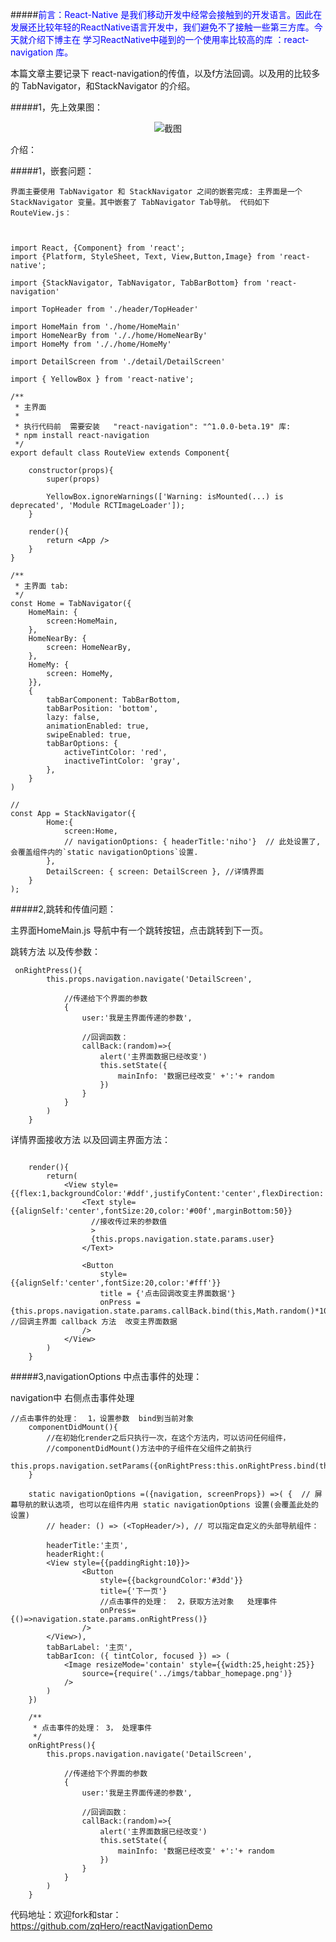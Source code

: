 

#####<font color='#00f'>前言：React-Native 是我们移动开发中经常会接触到的开发语言。因此在发展还比较年轻的ReactNative语言开发中，我们避免不了接触一些第三方库。今天就介绍下博主在 学习ReactNative中碰到的一个使用率比较高的库 ：react-navigation 库。
</font>

本篇文章主要记录下 react-navigation的传值，以及f方法回调。以及用的比较多的 TabNavigator，和StackNavigator 的介绍。

#####1，先上效果图：

<div align='center'>
	
![截图](https://raw.githubusercontent.com/zqHero/reactNavigationDemo/master/screenShot/asd.gif) 
</div>

</p>
介绍：

#####1，嵌套问题：

	界面主要使用 TabNavigator 和 StackNavigator 之间的嵌套完成: 主界面是一个 StackNavigator 变量。其中嵌套了 TabNavigator Tab导航。 代码如下 RouteView.js：
```


import React, {Component} from 'react';
import {Platform, StyleSheet, Text, View,Button,Image} from 'react-native';

import {StackNavigator, TabNavigator, TabBarBottom} from 'react-navigation'

import TopHeader from './header/TopHeader'

import HomeMain from './home/HomeMain'
import HomeNearBy from '././home/HomeNearBy'
import HomeMy from '././home/HomeMy'

import DetailScreen from './detail/DetailScreen'

import { YellowBox } from 'react-native';

/**
 * 主界面  
 * 
 * 执行代码前  需要安装   "react-navigation": "^1.0.0-beta.19" 库: 
 * npm install react-navigation
 */
export default class RouteView extends Component{
    
    constructor(props){
        super(props)

        YellowBox.ignoreWarnings(['Warning: isMounted(...) is deprecated', 'Module RCTImageLoader']);
    }

    render(){
        return <App />
    }  
}

/**
 * 主界面 tab:
 */
const Home = TabNavigator({
    HomeMain: {
        screen:HomeMain,
    },
    HomeNearBy: {
        screen: HomeNearBy,
    },
    HomeMy: {
        screen: HomeMy,
    }},
    {
        tabBarComponent: TabBarBottom,
        tabBarPosition: 'bottom',
        lazy: false,
        animationEnabled: true,
        swipeEnabled: true,
        tabBarOptions: {
            activeTintColor: 'red',
            inactiveTintColor: 'gray',
        },
    }
)

//
const App = StackNavigator({
        Home:{
            screen:Home,
            // navigationOptions: { headerTitle:'niho'}  // 此处设置了, 会覆盖组件内的`static navigationOptions`设置. 
        },
        DetailScreen: { screen: DetailScreen }, //详情界面
    }
);
```

#####2,跳转和传值问题：

主界面HomeMain.js 导航中有一个跳转按钮，点击跳转到下一页。

跳转方法 以及传参数：
```
 onRightPress(){
        this.props.navigation.navigate('DetailScreen',
        
            //传递给下个界面的参数    
            {
                user:'我是主界面传递的参数',

                //回调函数：
                callBack:(random)=>{
                    alert('主界面数据已经改变')
                    this.setState({
                        mainInfo: '数据已经改变' +':'+ random
                    })
                }
            }
        )
    }
```

详情界面接收方法 以及回调主界面方法：

```

    render(){
        return(
            <View style={{flex:1,backgroundColor:'#ddf',justifyContent:'center',flexDirection:'column'}}>
                <Text style={{alignSelf:'center',fontSize:20,color:'#00f',marginBottom:50}}
                  //接收传过来的参数值
                  >
                  {this.props.navigation.state.params.user}    
                </Text>

                <Button 
                    style={{alignSelf:'center',fontSize:20,color:'#fff'}} 
                    title = {'点击回调改变主界面数据'}
                    onPress = {this.props.navigation.state.params.callBack.bind(this,Math.random()*100)}  //回调主界面 callback 方法  改变主界面数据 
                />
            </View>
        )
    }
```

#####3,navigationOptions 中点击事件的处理：

navigation中 右侧点击事件处理

```
//点击事件的处理：  1，设置参数  bind到当前对象
    componentDidMount(){
        //在初始化render之后只执行一次，在这个方法内，可以访问任何组件，
        //componentDidMount()方法中的子组件在父组件之前执行
        this.props.navigation.setParams({onRightPress:this.onRightPress.bind(this)})
    }

    static navigationOptions =({navigation, screenProps}) =>( {  // 屏幕导航的默认选项, 也可以在组件内用 static navigationOptions 设置(会覆盖此处的设置)
        // header: () => (<TopHeader/>), // 可以指定自定义的头部导航组件：

        headerTitle:'主页',
        headerRight:(
        <View style={{paddingRight:10}}>
                <Button
                    style={{backgroundColor:'#3dd'}}
                    title={'下一页'}
                    //点击事件的处理：  2，获取方法对象   处理事件
                    onPress={()=>navigation.state.params.onRightPress()}
                />
        </View>),
        tabBarLabel: '主页',
        tabBarIcon: ({ tintColor, focused }) => (
            <Image resizeMode='contain' style={{width:25,height:25}}
                source={require('../imgs/tabbar_homepage.png')}
            />
        )
    })

    /**
     * 点击事件的处理： 3， 处理事件
     */
    onRightPress(){
        this.props.navigation.navigate('DetailScreen',
        
            //传递给下个界面的参数    
            {
                user:'我是主界面传递的参数',

                //回调函数：
                callBack:(random)=>{
                    alert('主界面数据已经改变')
                    this.setState({
                        mainInfo: '数据已经改变' +':'+ random
                    })
                }
            }
        )
    }
```



代码地址：欢迎fork和star：
	https://github.com/zqHero/reactNavigationDemo
